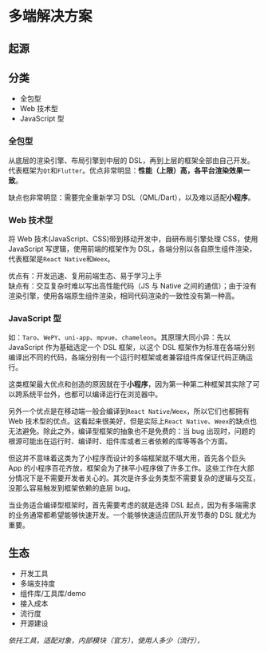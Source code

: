 # 多端解决方案

## 起源

## 分类

- 全包型
- Web 技术型
- JavaScript 型

### 全包型
从底层的渲染引擎、布局引擎到中层的 DSL，再到上层的框架全部由自己开发。代表框架为`Qt`和`Flutter`。优点非常明显：**性能（上限）**高，各平台**渲染效果一致**。

缺点也非常明显：需要完全重新学习 DSL（QML/Dart），以及难以适配**小程序**。

### Web 技术型
将 Web 技术(JavaScript、CSS)带到移动开发中，自研布局引擎处理 CSS，使用 JavaScript 写逻辑，使用前端的框架作为 DSL，各端分别以各自原生组件渲染，代表框架是`React Native`和`Weex`。

优点有：开发迅速、复用前端生态、易于学习上手    
缺点有：交互复杂时难以写出高性能代码（JS 与 Native 之间的通信）；由于没有渲染引擎，使用各端原生组件渲染，相同代码渲染的一致性没有第一种高。

### JavaScript 型
如：`Taro`、`WePY`、`uni-app`、`mpvue`、`chameleon`。其原理大同小异：先以 JavaScript 作为基础选定一个 DSL 框架，以这个 DSL 框架作为标准在各端分别编译出不同的代码，各端分别有一个运行时框架或者兼容组件库保证代码正确运行。

这类框架最大优点和创造的原因就在于**小程序**，因为第一种第二种框架其实除了可以跨系统平台外，也都可以编译运行在浏览器中。

另外一个优点是在移动端一般会编译到`React Native`/`Weex`，所以它们也都拥有 Web 技术型的优点。这看起来很美好，但是实际上`React Native`、`Weex`的缺点也无法避免。除此之外，编译型框架的抽象也不是免费的：当 bug 出现时，问题的根源可能出在运行时、编译时、组件库或者三者依赖的库等等各个方面。

但这并不意味着这类为了小程序而设计的多端框架就不堪大用，首先各个巨头 App 的小程序百花齐放，框架会为了抹平小程序做了许多工作。这些工作在大部分情况下是不需要开发者关心的。其次是许多业务类型不需要复杂的逻辑与交互，没那么容易触发到框架依赖的底层 bug。

当业务适合编译型框架时，首先需要考虑的就是选择 DSL 起点，因为有多端需求的业务通常都希望能够快速开发。一个能够快速适应团队开发节奏的 DSL 就尤为重要。
## 生态
- 开发工具
- 多端支持度
- 组件库/工具库/demo
- 接入成本
- 流行度
- 开源建设

*依托工具，适配对象，内部模块（官方），使用人多少（流行），*
